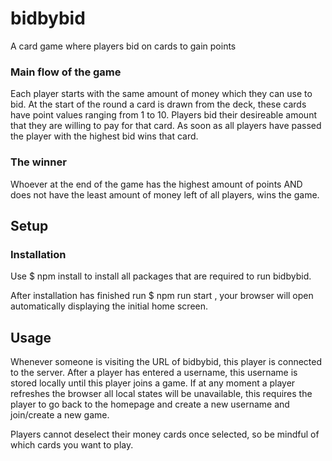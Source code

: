 # bidbybid
A card game where players bid on cards to gain points

### Main flow of the game
Each player starts with the same amount of money which they can use to bid. At the start of the round a card is drawn from the deck, these cards have point values ranging from 1 to 10. Players bid their desireable amount that they are willing to pay for that card. As soon as all players have passed the player with the highest bid wins that card.

### The winner
Whoever at the end of the game has the highest amount of points AND does not have the least amount of money left of all players, wins the game.

## Setup

### Installation

Use $ npm install to install all packages that are required to run bidbybid.

After installation has finished run $ npm run start , your browser will open automatically displaying the initial home screen.

## Usage

Whenever someone is visiting the URL of bidbybid, this player is connected to the server. After a player has entered a username, this username is stored locally until this player joins a game. If at any moment a player refreshes the browser all local states will be unavailable, this requires the player to go back to the homepage and create a new username and join/create a new game.

Players cannot deselect their money cards once selected, so be mindful of which cards you want to play.
